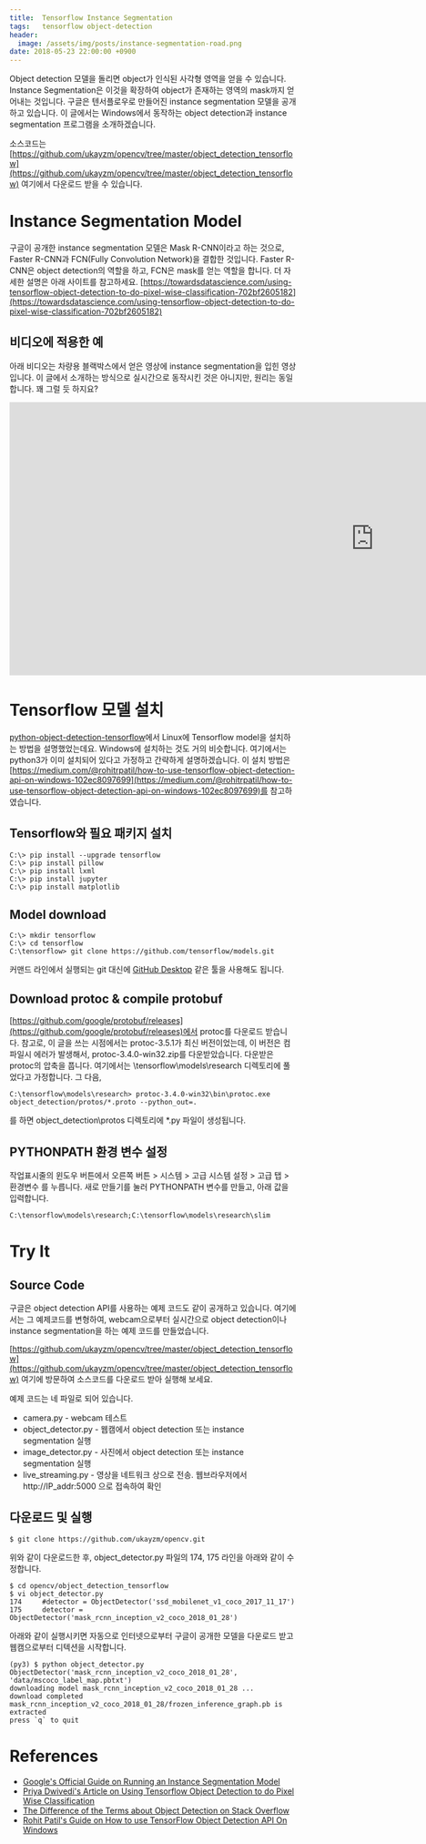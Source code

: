 ```yaml
---
title:  Tensorflow Instance Segmentation
tags:   tensorflow object-detection
header:
  image: /assets/img/posts/instance-segmentation-road.png
date: 2018-05-23 22:00:00 +0900
---
```


Object detection 모델을 돌리면 object가 인식된 사각형 영역을 얻을 수 있습니다. Instance Segmentation은 이것을 확장하여 object가 존재하는 영역의 mask까지 얻어내는 것입니다. 구글은 텐서플로우로 만들어진 instance segmentation 모델을 공개하고 있습니다. 이 글에서는 Windows에서 동작하는 object detection과 instance segmentation 프로그램을 소개하겠습니다.

소스코드는 [https://github.com/ukayzm/opencv/tree/master/object_detection_tensorflow](https://github.com/ukayzm/opencv/tree/master/object_detection_tensorflow) 여기에서 다운로드 받을 수 있습니다.

# Instance Segmentation Model

구글이 공개한 instance segmentation 모델은 Mask R-CNN이라고 하는 것으로, Faster R-CNN과 FCN(Fully Convolution Network)을 결합한 것입니다. Faster R-CNN은 object detection의 역할을 하고, FCN은 mask를 얻는 역할을 합니다. 더 자세한 설명은 아래 사이트를 참고하세요.
[https://towardsdatascience.com/using-tensorflow-object-detection-to-do-pixel-wise-classification-702bf2605182](https://towardsdatascience.com/using-tensorflow-object-detection-to-do-pixel-wise-classification-702bf2605182)

## 비디오에 적용한 예

아래 비디오는 차량용 블랙박스에서 얻은 영상에 instance segmentation을 입힌 영상입니다. 이 글에서 소개하는 방식으로 실시간으로 동작시킨 것은 아니지만, 원리는 동일합니다. 꽤 그럴 듯 하지요?

<iframe width="1280" height="480" src="https://www.youtube.com/embed/PeNAT0dMw6g?rel=0" frameborder="0" allow="autoplay; encrypted-media" allowfullscreen></iframe>

# Tensorflow 모델 설치

[python-object-detection-tensorflow](/python-object-detection-tensorflow)에서 Linux에 Tensorflow model을 설치하는 방법을 설명했었는데요. Windows에 설치하는 것도 거의 비슷합니다. 여기에서는 python3가 이미 설치되어 있다고 가정하고 간략하게 설명하겠습니다. 이 설치 방법은 [https://medium.com/@rohitrpatil/how-to-use-tensorflow-object-detection-api-on-windows-102ec8097699](https://medium.com/@rohitrpatil/how-to-use-tensorflow-object-detection-api-on-windows-102ec8097699)를 참고하였습니다.

## Tensorflow와 필요 패키지 설치

```
C:\> pip install --upgrade tensorflow
C:\> pip install pillow
C:\> pip install lxml
C:\> pip install jupyter
C:\> pip install matplotlib
```

## Model download

```
C:\> mkdir tensorflow
C:\> cd tensorflow
C:\tensorflow> git clone https://github.com/tensorflow/models.git  
```

커맨드 라인에서 실행되는 git 대신에 [GitHub Desktop](https://desktop.github.com/) 같은 툴을 사용해도 됩니다.

## Download protoc & compile protobuf

[https://github.com/google/protobuf/releases](https://github.com/google/protobuf/releases)에서 protoc를 다운로드 받습니다. 참고로, 이 글을 쓰는 시점에서는 protoc-3.5.1가 최신 버전이었는데, 이 버전은 컴파일시 에러가 발생해서, protoc-3.4.0-win32.zip를 다운받았습니다.
다운받은 protoc의 압축을 풉니다. 여기에서는 \tensorflow\models\research 디렉토리에 풀었다고 가정합니다.
그 다음,
```
C:\tensorflow\models\research> protoc-3.4.0-win32\bin\protoc.exe object_detection/protos/*.proto --python_out=.
```
를 하면 object_detection\protos 디렉토리에 \*.py 파일이 생성됩니다.

## PYTHONPATH 환경 변수 설정

작업표시줄의 윈도우 버튼에서 오른쪽 버튼 > 시스템 > 고급 시스템 설정 > 고급 탭 > 환경변수 를 누릅니다.
새로 만들기를 눌러 PYTHONPATH 변수를 만들고, 아래 값을 입력합니다.
```
C:\tensorflow\models\research;C:\tensorflow\models\research\slim
```

# Try It

## Source Code

구글은 object detection API를 사용하는 예제 코드도 같이 공개하고 있습니다. 여기에서는 그 예제코드를 변형하여, webcam으로부터 실시간으로 object detection이나 instance segmentation을 하는 예제 코드를 만들었습니다.

[https://github.com/ukayzm/opencv/tree/master/object_detection_tensorflow](https://github.com/ukayzm/opencv/tree/master/object_detection_tensorflow) 여기에 방문하여 소스코드를 다운로드 받아 실행해 보세요.

예제 코드는 네 파일로 되어 있습니다.
* camera.py - webcam 테스트
* object_detector.py - 웹캠에서 object detection 또는 instance segmentation 실행
* image_detector.py - 사진에서 object detection 또는 instance segmentation 실행
* live_streaming.py - 영상을 네트워크 상으로 전송. 웹브라우저에서 http://IP_addr:5000 으로 접속하여 확인

## 다운로드 및 실행

```
$ git clone https://github.com/ukayzm/opencv.git
```

위와 같이 다운로드한 후, object_detector.py 파일의 174, 175 라인을 아래와 같이 수정합니다.
```
$ cd opencv/object_detection_tensorflow
$ vi object_detector.py
174     #detector = ObjectDetector('ssd_mobilenet_v1_coco_2017_11_17')
175     detector = ObjectDetector('mask_rcnn_inception_v2_coco_2018_01_28')
```

아래와 같이 실행시키면 자동으로 인터넷으로부터 구글이 공개한 모델을 다운로드 받고 웹캠으로부터 디텍션을 시작합니다.
```
(py3) $ python object_detector.py
ObjectDetector('mask_rcnn_inception_v2_coco_2018_01_28', 'data/mscoco_label_map.pbtxt')
downloading model mask_rcnn_inception_v2_coco_2018_01_28 ...
download completed
mask_rcnn_inception_v2_coco_2018_01_28/frozen_inference_graph.pb is extracted
press `q` to quit
```

# References

* [Google's Official Guide on Running an Instance Segmentation Model](https://github.com/tensorflow/models/blob/master/research/object_detection/g3doc/instance_segmentation.md)
* [Priya Dwivedi's Article on Using Tensorflow Object Detection to do Pixel Wise Classification](https://towardsdatascience.com/using-tensorflow-object-detection-to-do-pixel-wise-classification-702bf2605182)
* [The Difference of the Terms about Object Detection on Stack Overflow](https://stackoverflow.com/questions/33947823/what-is-semantic-segmentation-compared-to-segmentation-and-scene-labeling)
* [Rohit Patil's Guide on How to use TensorFlow Object Detection API On Windows](https://medium.com/@rohitrpatil/how-to-use-tensorflow-object-detection-api-on-windows-102ec8097699)
